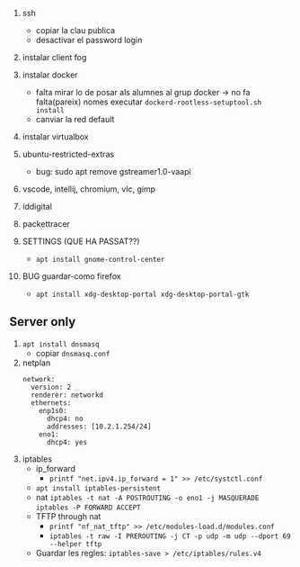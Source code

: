  1. ssh
    - copiar la clau publica
    - desactivar el password login
1. instalar client fog
1. instalar docker
    - falta mirar lo de posar als alumnes al grup docker -> no fa falta(pareix) nomes executar
      `dockerd-rootless-setuptool.sh install`
    - canviar la red default
1. instalar virtualbox
1. ubuntu-restricted-extras
    - bug: sudo apt remove gstreamer1.0-vaapi
1. vscode, intellij, chromium, vlc, gimp
1. iddigital
1. packettracer
1. SETTINGS (QUE HA PASSAT??)
    - `apt install gnome-control-center`

1. BUG guardar-como firefox
    - `apt install xdg-desktop-portal xdg-desktop-portal-gtk`

## Server only
1. `apt install dnsmasq`
    - copiar `dnsmasq.conf`
1. netplan
    ```
    network:
      version: 2
      renderer: networkd
      ethernets:
        enp1s0:
          dhcp4: no
          addresses: [10.2.1.254/24]
        eno1:
          dhcp4: yes
    ```
1. iptables
    - ip_forward
        -  `printf "net.ipv4.ip_forward = 1" >> /etc/systctl.conf`
    - `apt install iptables-persistent`
    - nat
        `iptables -t nat -A POSTROUTING -o eno1 -j MASQUERADE`
        `iptables -P FORWARD ACCEPT`
    - TFTP through nat
        - `printf "nf_nat_tftp" >> /etc/modules-load.d/modules.conf`
        - `iptables -t raw -I PREROUTING -j CT -p udp -m udp --dport 69 --helper tftp`
    - Guardar les regles:
        `iptables-save > /etc/iptables/rules.v4`

